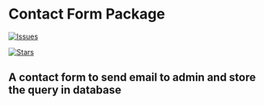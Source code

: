 # Contact Form Package

[![Issues](https://img.shields.io/github/issues/sudipsingh04/Contact-admin-package?style=flat-square)](https://github.com/sudipsingh04/Contact-admin-package/issues)

[![Stars](https://img.shields.io/github/stars/sudipsingh04/Contact-admin-package?style=flat-square)](https://github.com/sudipsingh04/Contact-admin-package/stargazers)

## A contact form to send email to admin and store the query in database
